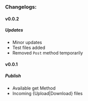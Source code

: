 ### Changelogs:

#### v0.0.2
##### Updates
* Minor updates
* Test files added
* Removed `Post` method temporarily

#### v0.0.1
##### Publish
* Available get Method
* Incoming {Upload|Download} files



<!-- === 0.0.2 / 2020-09-...
==== Updates | Enhancements
* Added to {Upload|Download} files.
 -->
